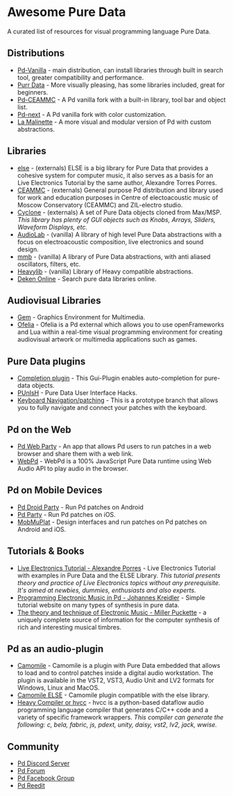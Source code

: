 # Awesome Pure Data
A curated list of resources for visual programming language Pure Data.

## Distributions
- [Pd-Vanilla](http://msp.ucsd.edu/software.html) - main distribution, can install libraries through built in search tool, greater compatibility and performance.
- [Purr Data](https://www.purrdata.net/) - More visually pleasing, has some libraries included, great for beginners.
- [Pd-CEAMMC](https://github.com/uliss/pure-data/releases) - A Pd vanilla fork with a built-in library, tool bar and object list.
- [Pd-next](https://github.com/sebshader/pdnext/releases/) - A Pd vanilla fork with color customization.
- [La Malinette](http://malinette.info/en/?) - A more visual and modular version of Pd with custom abstractions.

## Libraries
- [else](https://github.com/porres/pd-else) - (externals) ELSE is a big library for Pure Data that provides a cohesive system for computer music, it also serves as a basis for an Live Electronics Tutorial by the same author, Alexandre Torres Porres.
- [CEAMMC](https://github.com/uliss/pure-data/releases) - (externals) General purpose Pd distribution and library used for work and education purposes in Centre of electoacoustic music of Moscow Conservatory (CEAMMC) and ZIL-electro studio.
- [Cyclone](https://github.com/porres/pd-cyclone) - (externals) A set of Pure Data objects cloned from Max/MSP.
*This library has plenty of GUI objects such as Knobs, Arrays, Sliders, Waveform Displays, etc.*
- [AudioLab](https://github.com/solipd/AudioLab) - (vanilla) A library of high level Pure Data abstractions with a focus on electroacoustic composition, live electronics and sound design.
- [mmb](https://github.com/dotmmb/mmb) - (vanilla) A library of Pure Data abstractions, with anti aliased oscillators, filters, etc.
- [Heavylib](https://github.com/enzienaudio/heavylib) - (vanilla) Library of Heavy compatible abstractions.
- [Deken Online](https://deken.puredata.info/) - Search pure data libraries online.

## Audiovisual Libraries
- [Gem](https://github.com/umlaeute/Gem) - Graphics Environment for Multimedia.
- [Ofelia](https://github.com/cuinjune/Ofelia) - Ofelia is a Pd external which allows you to use openFrameworks and Lua within a real-time visual programming environment for creating audiovisual artwork or multimedia applications such as games.

## Pure Data plugins
- [Completion plugin](https://github.com/HenriAugusto/completion-plugin) - This Gui-Plugin enables auto-completion for pure-data objects.
- [PUnIsH](https://git.iem.at/pd/punish) - Pure Data User Interface Hacks.
- [Keyboard Navigation/patching](https://github.com/pure-data/pure-data/pull/869) - This is a prototype branch that allows you to fully navigate and connect your patches with the keyboard.

## Pd on the Web
- [Pd Web Party](https://github.com/cuinjune/PdWebParty) - An app that allows Pd users to run patches in a web browser and share them with a web link.
- [WebPd](https://github.com/sebpiq/WebPd) - WebPd is a 100% JavaScript Pure Data runtime using Web Audio API to play audio in the browser.

## Pd on Mobile Devices
- [Pd Droid Party](https://droidparty.net/) - Run Pd patches on Android
- [Pd Party](http://danomatika.com/code/pdparty) - Run Pd patches on iOS.
- [MobMuPlat](https://danieliglesia.com/mobmuplat/) - Design interfaces and run patches on Pd patches on Android and iOS.

## Tutorials & Books
- [Live Electronics Tutorial - Alexandre Porres](https://github.com/porres/Live-Electronics-Tutorial) -  Live Electronics Tutorial with examples in Pure Data and the ELSE Library.
*This tutorial presents theory and practice of Live Electronics topics without any prerequisite. It's aimed at newbies, dummies, enthusiasts and also experts.*
- [Programming Electronic Music in Pd - Johannes Kreidler](http://pd-tutorial.com/) - Simple tutorial website on many types of synthesis in pure data.
- [The theory and technique of Electronic Music - Miller Puckette](http://msp.ucsd.edu/techniques.htm) - a uniquely complete source of information for the computer synthesis of rich and interesting musical timbres.

## Pd as an audio-plugin
- [Camomile](https://github.com/pierreguillot/Camomile/releases) - Camomile is a plugin with Pure Data embedded that allows to load and to control patches inside a digital audio workstation. The plugin is available in the VST2, VST3, Audio Unit and LV2 formats for Windows, Linux and MacOS.
- [Camomile ELSE](https://github.com/porres/Camomile-ELSE/releases) - Camomile plugin compatible with the else library.
- [Heavy Compiler or hvcc](https://github.com/Wasted-Audio/hvcc) - hvcc is a python-based dataflow audio programming language compiler that generates C/C++ code and a variety of specific framework wrappers.
*This compiler can generate the following: c, bela, fabric, js, pdext, unity, daisy, vst2, lv2, jack, wwise.*

## Community
- [Pd Discord Server](https://discord.gg/aNd8RrT)
- [Pd Forum](https://forum.pdpatchrepo.info/)
- [Pd Facebook Group](https://www.facebook.com/groups/puredata)
- [Pd Reedit](https://www.reddit.com/r/puredata/)

